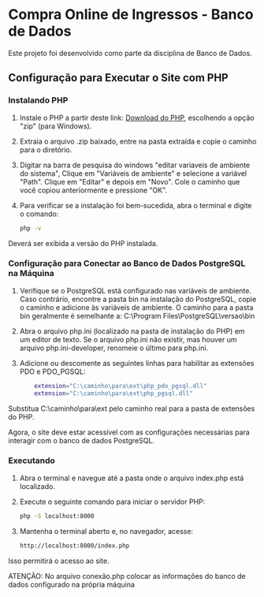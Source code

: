 # Compra Online de Ingressos - Banco de Dados

Este projeto foi desenvolvido como parte da disciplina de Banco de Dados.

## Configuração para Executar o Site com PHP

### Instalando PHP

1. Instale o PHP a partir deste link: [Download do PHP](https://windows.php.net/download#php-8.2), escolhendo a opção "zip" (para Windows).

2. Extraia o arquivo .zip baixado, entre na pasta extraída e copie o caminho para o diretório.

3. Digitar na barra de pesquisa do windows "editar variaveis de ambiente do sistema", Clique em "Variáveis de ambiente" e selecione a variável "Path". Clique em "Editar" e depois em "Novo". Cole o caminho que você copiou anteriormente e pressione "OK".

4. Para verificar se a instalação foi bem-sucedida, abra o terminal e digite o comando:

   ```sh
   php -v
Deverá ser exibida a versão do PHP instalada.


### Configuração para Conectar ao Banco de Dados PostgreSQL na Máquina
1. Verifique se o PostgreSQL está configurado nas variáveis de ambiente. Caso contrário, encontre a pasta bin na instalação do PostgreSQL, copie o caminho e adicione às variáveis de ambiente. O caminho para a pasta bin geralmente é semelhante a: C:\Program Files\PostgreSQL\versao\bin

2. Abra o arquivo php.ini (localizado na pasta de instalação do PHP) em um editor de texto. Se o arquivo php.ini não existir, mas houver um arquivo php.ini-developer, renomeie o último para php.ini.

3. Adicione ou descomente as seguintes linhas para habilitar as extensões PDO e PDO_PGSQL:
    ```sh
        extension="C:\caminho\para\ext\php_pdo_pgsql.dll"
        extension="C:\caminho\para\ext\php_pgsql.dll"
Substitua C:\caminho\para\ext pelo caminho real para a pasta de extensões do PHP.

Agora, o site deve estar acessível com as configurações necessárias para interagir com o banco de dados PostgreSQL.

### Executando

1. Abra o terminal e navegue até a pasta onde o arquivo index.php está localizado.

2. Execute o seguinte comando para iniciar o servidor PHP:
    ```sh
    php -S localhost:8000
3. Mantenha o terminal aberto e, no navegador, acesse:
    ```sh
    http://localhost:8000/index.php
Isso permitirá o acesso ao site.

ATENÇÃO: No arquivo conexão.php colocar as informações do banco de dados configurado na própria máquina 
